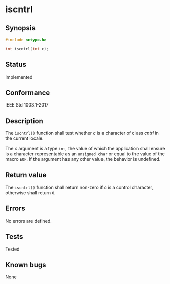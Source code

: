 # iscntrl

## Synopsis

```c
#include <ctype.h>

int iscntrl(int c);
```

## Status

Implemented

## Conformance

IEEE Std 1003.1-2017

## Description

The `iscntrl()` function shall test whether _c_ is a character of class _cntrl_ in the current locale.

The _c_ argument is a type `int`, the value of which the application shall ensure is a character representable as an
`unsigned char` or equal to the value of the macro `EOF`. If the argument has any other value, the behavior is
undefined.

## Return value

The `iscntrl()` function shall return non-zero if _c_ is a control character, otherwise shall return `0`.

## Errors

No errors are defined.

## Tests

Tested

## Known bugs

None
